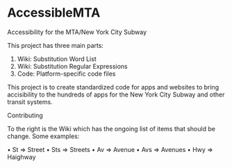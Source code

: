 AccessibleMTA
=============

Accessibility for the MTA/New York City Subway

This project has three main parts:

1. Wiki: Substitution Word List
2. Wiki: Substitution Regular Expressions
3. Code: Platform-specific code files



This project is to create standardized code for apps and websites to bring accisibility to the hundreds of apps for the New York City Subway and other transit systems. 

Contributing

To the right is the Wiki which has the ongoing list of items that should be change. Some examples: 

• St => Street
• Sts => Streets
• Av => Avenue
• Avs => Avenues
• Hwy => Haighway
